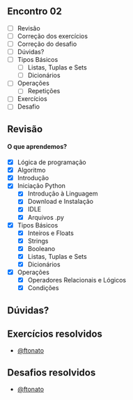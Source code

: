 ## Encontro 02
- [ ] Revisão
- [ ] Correção dos exercícios
- [ ] Correção do desafio
- [ ] Dúvidas?
- [ ] Tipos Básicos
	- [ ] Listas, Tuplas e Sets
	- [ ] Dicionários
- [ ] Operações
	- [ ] Repetições
- [ ] Exercícios
- [ ] Desafio

## Revisão

#### O que aprendemos?
- [X] Lógica de programação
- [X] Algoritmo
- [X] Introdução
- [X] Iniciação Python
	- [X] Introdução à Linguagem
	- [X] Download e Instalação
	- [X] IDLE
	- [X] Arquivos .py
- [X] Tipos Básicos
	- [X] Inteiros e Floats
	- [X] Strings
	- [X] Booleano
	- [X] Listas, Tuplas e Sets
	- [X] Dicionários
- [X] Operações
	- [X] Operadores Relacionais e Lógicos
	- [X] Condições

## Dúvidas?


## Exercícios resolvidos
- [@ftonato](./../encontro-001/exercicios-resolvidos/exercicio-01-encontro-01-ftonato.md)


## Desafios resolvidos
- [@ftonato](./../encontro-001/exercicios-resolvidos/desafio-01-encontro-01-ftonato.md)
